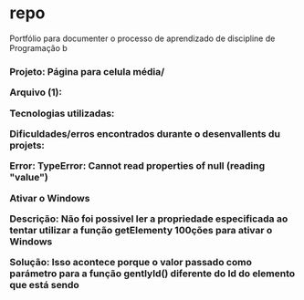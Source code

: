 # repo
Portfólio para documenter o processo de aprendizado de discipline de Programação b

<h3>Projeto: Página para celula média/

Arquivo (1):

Tecnologias utilizadas:

</ul>

Dificuldades/erros encontrados durante o desenvallents du projets:

Error: TypeError: Cannot read properties of null (reading "value")

Ativar o Windows

Descrição: Não foi possivel ler a propriedade especificada ao tentar utilizar a função getElementy 100ções para ativar o Windows

Solução: Isso acontece porque o valor passado como parámetro para a função gentlyId() diferente do Id do elemento que está sendo
